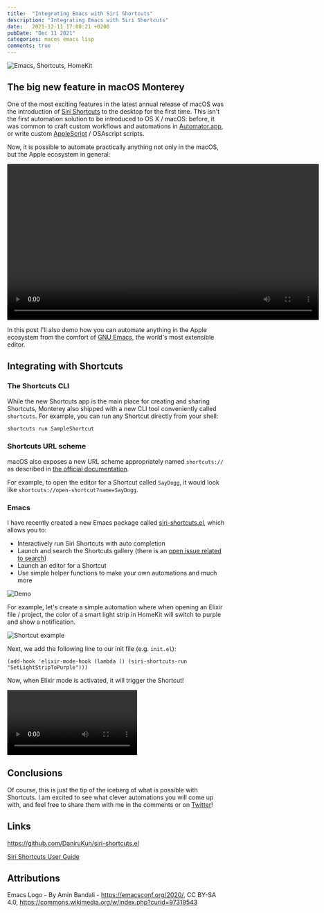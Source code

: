```yaml
---
title:  "Integrating Emacs with Siri Shortcuts"
description: "Integrating Emacs with Siri Shortcuts"
date:   2021-12-11 17:00:21 +0200
pubDate: "Dec 11 2021"
categories: macos emacs lisp
comments: true
---
```


![Emacs, Shortcuts, HomeKit](/assets/emacs-shortcuts-homekit.png)

## The big new feature in macOS Monterey

One of the most exciting features in the latest annual release of macOS was the introduction of [Siri Shortcuts](https://support.apple.com/en-us/HT209055) to the desktop for the first time. This isn't the first automation solution to be introduced to OS X / macOS: before, it was common to craft custom workflows and automations in [Automator.app](https://support.apple.com/en-gb/guide/automator/welcome/mac), or write custom [AppleScript](https://developer.apple.com/library/archive/documentation/AppleScript/Conceptual/AppleScriptLangGuide/introduction/ASLR_intro.html) / OSAscript scripts.

Now, it is possible to automate practically anything not only in the macOS, but the Apple ecosystem in general:

<video controls width="720">
    <source src="https://devstreaming-cdn.apple.com/videos/wwdc/2021/10232/4/F45F16B7-D0DD-4D4D-954B-1704C1063E3C/cmaf.m3u8"
            type="video/mp4">

    Sorry, your browser doesn't support embedded videos.
</video>

In this post I'll also demo how you can automate anything in the Apple ecosystem from the comfort of [GNU Emacs](https://www.gnu.org/software/emacs/), the world's most extensible editor.

## Integrating with Shortcuts

### The Shortcuts CLI

While the new Shortcuts app is the main place for creating and sharing Shortcuts, Monterey also shipped with a new CLI tool conveniently called `shortcuts`. For example, you can run any Shortcut directly from your shell:

```bash
shortcuts run SampleShortcut
```

### Shortcuts URL scheme

macOS also exposes a new URL scheme appropriately named `shortcuts://` as described in [the official documentation](https://support.apple.com/en-gb/guide/shortcuts-mac/apd621a1ad7a/mac).

For example, to open the editor for a Shortcut called `SayDogg`, it would look like `shortcuts://open-shortcut?name=SayDogg`.

### Emacs

I have recently created a new Emacs package called [siri-shortcuts.el](https://github.com/DaniruKun/siri-shortcuts.el), which allows you to:

- Interactively run Siri Shortcuts with auto completion
- Launch and search the Shortcuts gallery (there is an [open issue related to search](https://feedbackassistant.apple.com/feedback/9803481))
- Launch an editor for a Shortcut
- Use simple helper functions to make your own automations and much more

![Demo](https://github.com/DaniruKun/siri-shortcuts.el/blob/master/shortcuts-demo.gif?raw=true)

For example, let's create a simple automation where when opening an Elixir file / project, the color of a smart light strip in HomeKit will switch to purple and show a notification.

![Shortcut example](/assets/shortcut-demo.png)

Next, we add the following line to our init file (e.g. `init.el`):

```emacs-lisp
(add-hook 'elixir-mode-hook (lambda () (siri-shortcuts-run "SetLightStripToPurple")))
```

Now, when Elixir mode is activated, it will trigger the Shortcut!

![Demo](https://i.imgur.com/AXTamcp.mp4)

## Conclusions

Of course, this is just the tip of the iceberg of what is possible with Shortcuts. I am excited to see what clever automations you will come up with, and feel free to share them with me in the comments or on [Twitter](https://twitter.com/DaniruKun)!

## Links

<https://github.com/DaniruKun/siri-shortcuts.el>

[Siri Shortcuts User Guide](https://support.apple.com/en-gb/guide/shortcuts-mac/welcome/mac)

## Attributions

Emacs Logo - By Amin Bandali - https://emacsconf.org/2020/, CC BY-SA 4.0, https://commons.wikimedia.org/w/index.php?curid=97319543


